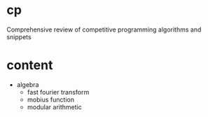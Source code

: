 # cp
Comprehensive review of competitive programming algorithms and snippets

# content
- algebra
  - fast fourier transform
  - mobius function
  - modular arithmetic
